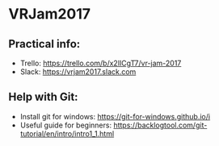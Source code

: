 # VRJam2017

## Practical info:

* Trello: https://trello.com/b/x2lICgT7/vr-jam-2017  
* Slack: https://vrjam2017.slack.com  

## Help with Git:

* Install git for windows: https://git-for-windows.github.io/i  
* Useful guide for beginners: https://backlogtool.com/git-tutorial/en/intro/intro1_1.html  

